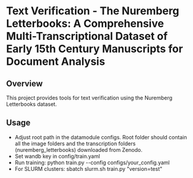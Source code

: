 # Text Verification - The Nuremberg Letterbooks: A Comprehensive Multi-Transcriptional Dataset of Early 15th Century Manuscripts for Document Analysis

## Overview
This project provides tools for text verification using the Nuremberg Letterbooks dataset.

## Usage

- Adjust root path in the datamodule configs. Root folder should contain all the image folders and the transcription folders (nuremberg_letterbooks) downloaded from Zenodo.
- Set wandb key in config/train.yaml
- Run training: python train.py --config configs/your_config.yaml
- For SLURM clusters: sbatch slurm.sh train.py "version=test"
